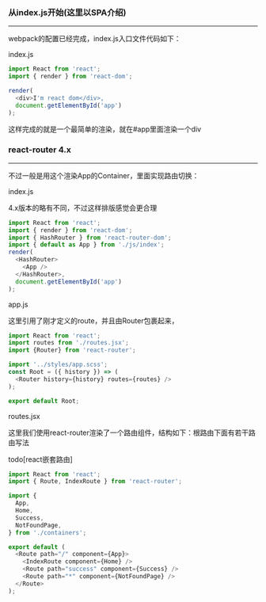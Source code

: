 ### 从index.js开始(这里以SPA介绍)
---
webpack的配置已经完成，index.js入口文件代码如下：

index.js
```javascript
import React from 'react';
import { render } from 'react-dom';

render(
  <div>I'm react dom</div>,
  document.getElementById('app')
);
```
这样完成的就是一个最简单的渲染，就在#app里面渲染一个div

### react-router 4.x
---
不过一般是用这个渲染App的Container，里面实现路由切换：




index.js

4.x版本的略有不同，不过这样排版感觉会更合理
```javascript
import React from 'react';
import { render } from 'react-dom';
import { HashRouter } from 'react-router-dom';
import { default as App } from './js/index';
render(
  <HashRouter>
    <App />
  </HashRouter>,
  document.getElementById('app')
);
```



app.js

这里引用了刚才定义的route，并且由Router包裹起来，
```javascript
import React from 'react';
import routes from './routes.jsx';
import {Router} from 'react-router';

import '../styles/app.scss';
const Root = ({ history }) => (
  <Router history={history} routes={routes} />
);

export default Root;
```




routes.jsx

这里我们使用react-router渲染了一个路由组件，结构如下：根路由下面有若干路由写法

todo[react嵌套路由]
```javascript
import React from 'react';
import { Route, IndexRoute } from 'react-router';

import {
  App,
  Home,
  Success,
  NotFoundPage,
} from './containers';

export default (
  <Route path="/" component={App}>
    <IndexRoute component={Home} />
    <Route path="success" component={Success} />
    <Route path="*" component={NotFoundPage} />
  </Route>
);

```